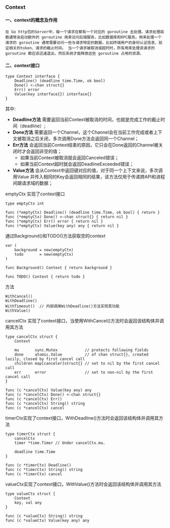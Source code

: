 ### Context
#### 一、context的概念及作用
```text
在 Go http包的Server中，每一个请求在都有一个对应的 goroutine 去处理。请求处理函数通常会启动额外的 goroutine 用来访问后端服务，比如数据库和RPC服务。用来处理一个请求的 goroutine 通常需要访问一些与请求特定的数据，比如终端用户的身份认证信息、验证相关的token、请求的截止时间。 当一个请求被取消或超时时，所有用来处理该请求的 goroutine 都应该迅速退出，然后系统才能释放这些 goroutine 占用的资源。
```

#### 二、context接口
```
type Context interface {
    Deadline() (deadline time.Time, ok bool)
    Done() <-chan struct{}
    Err() error
    Value(key interface{}) interface{}
}
```

其中:

+ **Deadline方法** 需要返回当前Context被取消的时间，也就是完成工作的截止时间（deadline）;
+ **Done方法** 需要返回一个Channel，这个Channel会在当前工作完成或者上下文被取消之后关闭，多次调用Done方法会返回同一个Channel；
+ **Err方法** 会返回当前Context结束的原因，它只会在Done返回的Channel被关闭时才会返回非空的值；
  + 如果当前Context被取消就会返回Canceled错误；
  + 如果当前Context超时就会返回DeadlineExceeded错误；
+ **Value方法** 会从Context中返回键对应的值，对于同一个上下文来说，多次调用Value 并传入相同的Key会返回相同的结果，该方法仅用于传递跨API和进程间跟请求域的数据；


emptyCtx 实现了context接口

```
type emptyCtx int

func (*emptyCtx) Deadline() (deadline time.Time, ok bool) { return }
func (*emptyCtx) Done() <-chan struct{} { return nil }
func (*emptyCtx) Err() error { return nil }
func (*emptyCtx) Value(key any) any { return nil }
```

通过Background()和TODO()方法获取空的context

```
var (
	background = new(emptyCtx)
	todo       = new(emptyCtx)
)

func Background() Context { return background }

func TODO() Context { return todo }
```


方法

```
WithCancel()
WithDeadline()
WithTimeout()  // 内部调用WithDeadline()方法实现其功能
WithValue()
```


cancelCtx 实现了context接口，当使用WithCancel()方法时会返回该结构体并调用其方法
```
type cancelCtx struct {
	Context

	mu       sync.Mutex            // protects following fields
	done     atomic.Value          // of chan struct{}, created lazily, closed by first cancel call
	children map[canceler]struct{} // set to nil by the first cancel call
	err      error                 // set to non-nil by the first cancel call
}

func (c *cancelCtx) Value(key any) any 
func (c *cancelCtx) Done() <-chan struct{} 
func (c *cancelCtx) Err()
func (c *cancelCtx) String() string
func (c *cancelCtx) cancel

```

timerCtx实现了context接口，WithDeadline()方法时会返回该结构体并调用其方法
```
type timerCtx struct {
	cancelCtx
	timer *time.Timer // Under cancelCtx.mu.

	deadline time.Time
}

func (c *timerCtx) Deadline()
func (c *timerCtx) String() string
func (c *timerCtx) cancel
```

valueCtx实现了context接口，WithValue()方法时会返回该结构体并调用其方法
```
type valueCtx struct {
	Context
	key, val any
}

func (c *valueCtx) String() string
func (c *valueCtx) Value(key any) any
```




















